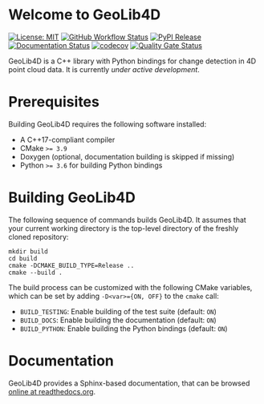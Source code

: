 # Welcome to GeoLib4D

[![License: MIT](https://img.shields.io/badge/License-MIT-yellow.svg)](https://opensource.org/licenses/MIT)
[![GitHub Workflow Status](https://img.shields.io/github/workflow/status/ssciwr/geolib4d/CI)](https://github.com/ssciwr/geolib4d/actions?query=workflow%3ACI)
[![PyPI Release](https://img.shields.io/pypi/v/geolib4d.svg)](https://pypi.org/project/geolib4d)
[![Documentation Status](https://readthedocs.org/projects/geolib4d/badge/)](https://geolib4d.readthedocs.io/)
[![codecov](https://codecov.io/gh/ssciwr/geolib4d/branch/main/graph/badge.svg)](https://codecov.io/gh/ssciwr/geolib4d)
[![Quality Gate Status](https://sonarcloud.io/api/project_badges/measure?project=ssciwr_geolib4d&metric=alert_status)](https://sonarcloud.io/dashboard?id=ssciwr_geolib4d)

GeoLib4D is a C++ library with Python bindings for change detection in 4D point cloud data.
It is currently *under active development*.

# Prerequisites

Building GeoLib4D requires the following software installed:

* A C++17-compliant compiler
* CMake `>= 3.9`
* Doxygen (optional, documentation building is skipped if missing)
* Python `>= 3.6` for building Python bindings

# Building GeoLib4D

The following sequence of commands builds GeoLib4D.
It assumes that your current working directory is the top-level directory
of the freshly cloned repository:

```
mkdir build
cd build
cmake -DCMAKE_BUILD_TYPE=Release ..
cmake --build .
```

The build process can be customized with the following CMake variables,
which can be set by adding `-D<var>={ON, OFF}` to the `cmake` call:

* `BUILD_TESTING`: Enable building of the test suite (default: `ON`)
* `BUILD_DOCS`: Enable building the documentation (default: `ON`)
* `BUILD_PYTHON`: Enable building the Python bindings (default: `ON`)

# Documentation

GeoLib4D provides a Sphinx-based documentation, that can
be browsed [online at readthedocs.org](https://geolib4d.readthedocs.io).
